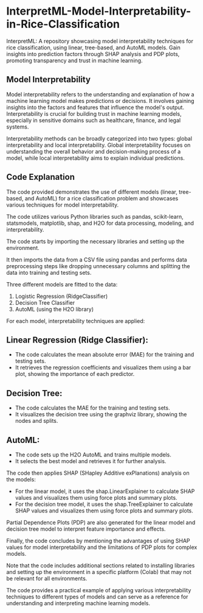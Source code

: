 # InterpretML-Model-Interpretability-in-Rice-Classification
InterpretML: A repository showcasing model interpretability techniques for rice classification, using linear, tree-based, and AutoML models. Gain insights into prediction factors through SHAP analysis and PDP plots, promoting transparency and trust in machine learning.

## Model Interpretability
Model interpretability refers to the understanding and explanation of how a machine learning model makes predictions or decisions. It involves gaining insights into the factors and features that influence the model's output. Interpretability is crucial for building trust in machine learning models, especially in sensitive domains such as healthcare, finance, and legal systems.

Interpretability methods can be broadly categorized into two types: global interpretability and local interpretability. Global interpretability focuses on understanding the overall behavior and decision-making process of a model, while local interpretability aims to explain individual predictions.

## Code Explanation
The code provided demonstrates the use of different models (linear, tree-based, and AutoML) for a rice classification problem and showcases various techniques for model interpretability.

The code utilizes various Python libraries such as pandas, scikit-learn, statsmodels, matplotlib, shap, and H2O for data processing, modeling, and interpretability.

The code starts by importing the necessary libraries and setting up the environment.

It then imports the data from a CSV file using pandas and performs data preprocessing steps like dropping unnecessary columns and splitting the data into training and testing sets.

Three different models are fitted to the data:

1. Logistic Regression (RidgeClassifier)
2. Decision Tree Classifier
3. AutoML (using the H2O library)

For each model, interpretability techniques are applied:

## Linear Regression (Ridge Classifier):

- The code calculates the mean absolute error (MAE) for the training and testing sets.
- It retrieves the regression coefficients and visualizes them using a bar plot, showing the importance of each predictor.

## Decision Tree:

- The code calculates the MAE for the training and testing sets.
- It visualizes the decision tree using the graphviz library, showing the nodes and splits.

## AutoML:

- The code sets up the H2O AutoML and trains multiple models.
- It selects the best model and retrieves it for further analysis.

The code then applies SHAP (SHapley Additive exPlanations) analysis on the models:

- For the linear model, it uses the shap.LinearExplainer to calculate SHAP values and visualizes them using force plots and summary plots.
- For the decision tree model, it uses the shap.TreeExplainer to calculate SHAP values and visualizes them using force plots and summary plots.

Partial Dependence Plots (PDP) are also generated for the linear model and decision tree model to interpret feature importance and effects.

Finally, the code concludes by mentioning the advantages of using SHAP values for model interpretability and the limitations of PDP plots for complex models.

Note that the code includes additional sections related to installing libraries and setting up the environment in a specific platform (Colab) that may not be relevant for all environments.

The code provides a practical example of applying various interpretability techniques to different types of models and can serve as a reference for understanding and interpreting machine learning models.
